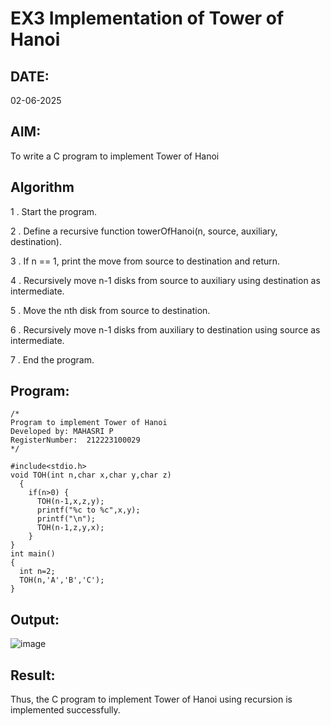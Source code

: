 # EX3 Implementation of Tower of Hanoi
## DATE:
02-06-2025
## AIM:
To write a C program to implement Tower of Hanoi

## Algorithm
1 . Start the program.

2 . Define a recursive function towerOfHanoi(n, source, auxiliary, destination).

3 . If n == 1, print the move from source to destination and return.

4 . Recursively move n-1 disks from source to auxiliary using destination as intermediate.

5 . Move the nth disk from source to destination.

6 . Recursively move n-1 disks from auxiliary to destination using source as intermediate.

7 . End the program.

## Program:
```
/*
Program to implement Tower of Hanoi
Developed by: MAHASRI P
RegisterNumber:  212223100029
*/

#include<stdio.h> 
void TOH(int n,char x,char y,char z) 
  { 
    if(n>0) { 
      TOH(n-1,x,z,y); 
      printf("%c to %c",x,y); 
      printf("\n"); 
      TOH(n-1,z,y,x); 
    } 
} 
int main() 
{ 
  int n=2; 
  TOH(n,'A','B','C'); 
}
```


## Output:
![image](https://github.com/user-attachments/assets/79cb0326-4488-4cbe-8df4-eb5623dd74dd)


## Result:
Thus, the C program to implement Tower of Hanoi using recursion is implemented successfully.
